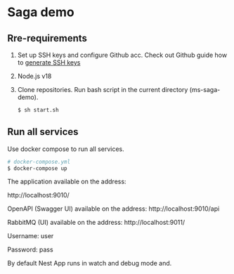 # Saga demo

## Rre-requirements

1. Set up SSH keys and configure Github acc.
Check out Github guide how to <a href='https://docs.github.com/en/github/authenticating-to-github/connecting-to-github-with-ssh'>generate SSH keys</a>

2. Node.js v18

3. Clone repositories.
Run bash script in the current directory (ms-saga-demo).
    ```bash
    $ sh start.sh
    ```


## Run all services
Use docker compose to run all services.

```bash
# docker-compose.yml
$ docker-compose up
```

The application available on the address:

http://localhost:9010/

OpenAPI (Swagger UI) available on the address:
http://localhost:9010/api

RabbitMQ (UI) available on the address:
http://localhost:9011/

Username: user

Password: pass

By default Nest App runs in watch and debug mode and.

